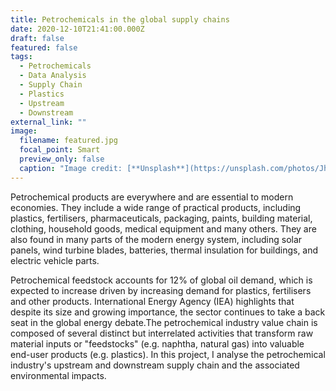 ```yaml
---
title: Petrochemicals in the global supply chains
date: 2020-12-10T21:41:00.000Z
draft: false
featured: false
tags:
  - Petrochemicals
  - Data Analysis
  - Supply Chain
  - Plastics
  - Upstream
  - Downstream
external_link: ""
image:
  filename: featured.jpg
  focal_point: Smart
  preview_only: false
  caption: "Image credit: [**Unsplash**](https://unsplash.com/photos/JhwiPk9PON4)"
---
```

Petrochemical products are everywhere and are essential to modern economies. They include a wide range of practical products, including plastics, fertilisers, pharmaceuticals, packaging, paints, building material, clothing, household goods, medical equipment and many others. They are also found in many parts of the modern energy system, including solar panels, wind turbine blades, batteries, thermal insulation for buildings, and electric vehicle parts.

Petrochemical feedstock accounts for 12% of global oil demand, which is expected to increase driven by increasing demand for plastics, fertilisers and other products. International Energy Agency (IEA) highlights that despite its size and growing importance, the sector continues to take a back seat in the global energy debate.The petrochemical industry value chain is composed of several distinct but interrelated activities that transform raw material inputs or "feedstocks" (e.g. naphtha, natural gas) into valuable end-user products (e.g. plastics). In this project, I analyse the petrochemical industry's upstream and downstream supply chain and the associated environmental impacts.